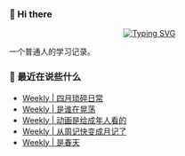 ### 👋 Hi there
<div align="center">

[![Typing SVG](https://readme-typing-svg.herokuapp.com?lines=Stay+hungry%2C+Stay+foolish.;%E6%84%BF%E4%BA%BA%E4%B8%8E%E4%BA%BA%E9%83%BD%E8%83%BD%E5%A4%9F%E7%9C%9F%E8%AF%9A%E6%B2%9F%E9%80%9A%E3%80%82)](https://git.io/typing-svg)

</div>
一个普通人的学习记录。

### 📝 最近在说些什么
<!-- BLOG-POST-LIST:START -->
- [Weekly | 四月琐碎日常](https://shixiaocaia.fun/posts/d72d83c1/)
- [Weekly | 是谁在晃荡](https://shixiaocaia.fun/posts/10b66b00/)
- [Weekly | 动画是给成年人看的](https://shixiaocaia.fun/posts/691fc140/)
- [Weekly | 从周记快变成月记了](https://shixiaocaia.fun/posts/b5fa2331/)
- [Weekly | 是春天](https://shixiaocaia.fun/posts/9ad93ebc/)
<!-- BLOG-POST-LIST:END -->
